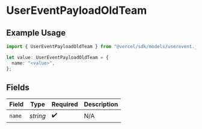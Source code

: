 # UserEventPayloadOldTeam

## Example Usage

```typescript
import { UserEventPayloadOldTeam } from "@vercel/sdk/models/userevent.js";

let value: UserEventPayloadOldTeam = {
  name: "<value>",
};
```

## Fields

| Field              | Type               | Required           | Description        |
| ------------------ | ------------------ | ------------------ | ------------------ |
| `name`             | *string*           | :heavy_check_mark: | N/A                |